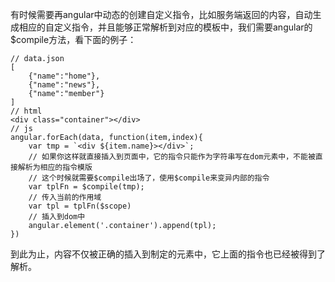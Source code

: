 有时候需要再angular中动态的创建自定义指令，比如服务端返回的内容，自动生成相应的自定义指令，并且能够正常解析到对应的模板中，我们需要angular的$compile方法，看下面的例子：
```
// data.json
[
	{"name":"home"},
	{"name":"news"},
	{"name":"member"}
]
// html
<div class="container"></div>
// js
angular.forEach(data, function(item,index){
	var tmp = `<div ${item.name}></div>`;
	// 如果你这样就直接插入到页面中，它的指令只能作为字符串写在dom元素中，不能被直接解析为相应的指令模版
	// 这个时候就需要$compile出场了，使用$compile来变异内部的指令
	var tplFn = $compile(tmp);
	// 传入当前的作用域	
	var tpl = tplFn($scope)
	// 插入到dom中
	angular.element('.container').append(tpl);
})
```
到此为止，内容不仅被正确的插入到制定的元素中，它上面的指令也已经被得到了解析。
